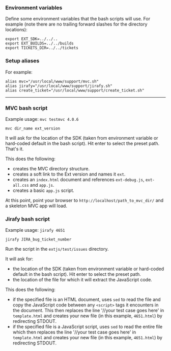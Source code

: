 ### Environment variables
Define some environment variables that the bash scripts will use.
For example (note there are no trailing forward slashes for the directory locations):

    export EXT_SDK=../../..
    export EXT_BUILDS=../../builds
    export TICKETS_DIR=../../tickets

### Setup aliases
For example:

    alias mvc="/usr/local/www/support/mvc.sh"
    alias jirafy="/usr/local/www/support/jirafy.sh"
    alias create_ticket="/usr/local/www/support/create_ticket.sh"

----------------------------------------------------------------------------------------

### MVC bash script
Example usage:
    `mvc testmvc 4.0.6`

    mvc dir_name ext_version

It will ask for the location of the SDK (taken from environment variable or hard-coded default in the bash script).  Hit enter to select the preset path.  That's it.

This does the following:

- creates the MVC directory structure.
- creates a soft link to the Ext version and names it `ext`.
- creates an `index.html` document and references `ext-debug.js`, `ext-all.css` and `app.js`.
- creates a basic `app.js` script.

At this point, point your browser to `http://localhost/path_to_mvc_dir/` and a skeleton MVC app will load.

### Jirafy bash script
Example usage:
    `jirafy 4651`

    jirafy JIRA_bug_ticket_number

Run the script in the `extjs/test/issues` directory.

It will ask for:

- the location of the SDK (taken from environment variable or hard-coded default in the bash script).  Hit enter to select the preset path.
- the location of the file for which it will extract the JavaScript code.

This does the following:

- if the specified file is an HTML document, uses `sed` to read the file and copy the JavaScript code between any `<script>` tags it encounters in the document.  This then replaces the line '//your test case goes here' in `template.html` and creates your new file (in this example, `4651.html`) by redirecting STDOUT.
- if the specified file is a JavaScript script, uses `sed` to read the entire file which then replaces the line '//your test case goes here' in `template.html` and creates your new file (in this example, `4651.html`) by redirecting STDOUT.
